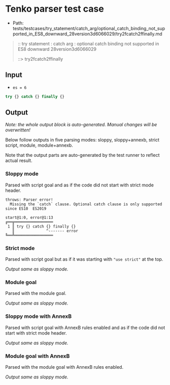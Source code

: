 # Tenko parser test case

- Path: tests/testcases/try_statement/catch_arg/optional_catch_binding_not_supported_in_ES8_downward_28version3d6066029/try2fcatch2ffinally.md

> :: try statement : catch arg : optional catch binding not supported in ES8 downward 28version3d6066029
>
> ::> try2fcatch2ffinally

## Input

- `es = 6`

`````js
try {} catch {} finally {}
`````

## Output

_Note: the whole output block is auto-generated. Manual changes will be overwritten!_

Below follow outputs in five parsing modes: sloppy, sloppy+annexb, strict script, module, module+annexb.

Note that the output parts are auto-generated by the test runner to reflect actual result.

### Sloppy mode

Parsed with script goal and as if the code did not start with strict mode header.

`````
throws: Parser error!
  Missing the `catch` clause. Optional catch clause is only supported since ES10  ES2019

start@1:0, error@1:13
╔══╦═════════════════
 1 ║ try {} catch {} finally {}
   ║              ^------- error
╚══╩═════════════════

`````

### Strict mode

Parsed with script goal but as if it was starting with `"use strict"` at the top.

_Output same as sloppy mode._

### Module goal

Parsed with the module goal.

_Output same as sloppy mode._

### Sloppy mode with AnnexB

Parsed with script goal with AnnexB rules enabled and as if the code did not start with strict mode header.

_Output same as sloppy mode._

### Module goal with AnnexB

Parsed with the module goal with AnnexB rules enabled.

_Output same as sloppy mode._
